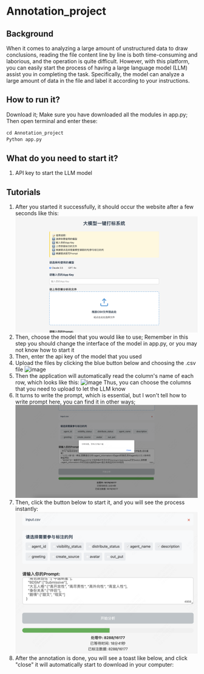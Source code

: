 # Annotation_project
## Background
When it comes to analyzing a large amount of unstructured data to draw conclusions, reading the file content line by line is both time-consuming and laborious, and the operation is quite difficult. However, with this platform, you can easily start the process of having a large language model (LLM) assist you in completing the task. Specifically, the model can analyze a large amount of data in the file and label it according to your instructions.
## How to run it?
Download it;
Make sure you have downloaded all the modules in app.py;
Then open terminal and enter these:
``` Python 
cd Annotation_project
Python app.py
```
## What do you need to start it?
1. API key to start the LLM model

## Tutorials
1. After you started it successfully, it should occur the website after a few seconds like this:![image](src/Figure1.png)
2. Then, choose the model that you would like to use; Remember in this step you should change the interface of the model in app.py, or you may not know how to start it
3. Then, enter the api key of the model that you used
4. Upload the files by clicking the blue button below and choosing the .csv file ![image](src/Figure2.png)
5. Then the application will automatically read the column's name of each row, which looks like this: ![image](src/Figure3.png)
	Thus, you can choose the columns that you need to upload to let the LLM know
6. It turns to write the prompt, which is essential, but I won't tell how to write prompt here, you can find it in other ways; ![image](src/Figure4.png)
7. Then, click the button below to start it, and you will see the process instantly:![image](src/Figure5.png)
8. After the annotation is done, you will see a toast like below, and click "close" it will automatically start to download in your computer:

